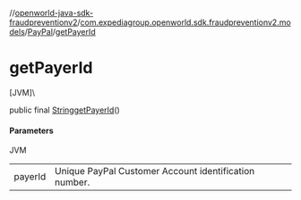 //[openworld-java-sdk-fraudpreventionv2](../../../index.md)/[com.expediagroup.openworld.sdk.fraudpreventionv2.models](../index.md)/[PayPal](index.md)/[getPayerId](get-payer-id.md)

# getPayerId

[JVM]\

public final [String](https://docs.oracle.com/javase/8/docs/api/java/lang/String.html)[getPayerId](get-payer-id.md)()

#### Parameters

JVM

| | |
|---|---|
| payerId | Unique PayPal Customer Account identification number. |
